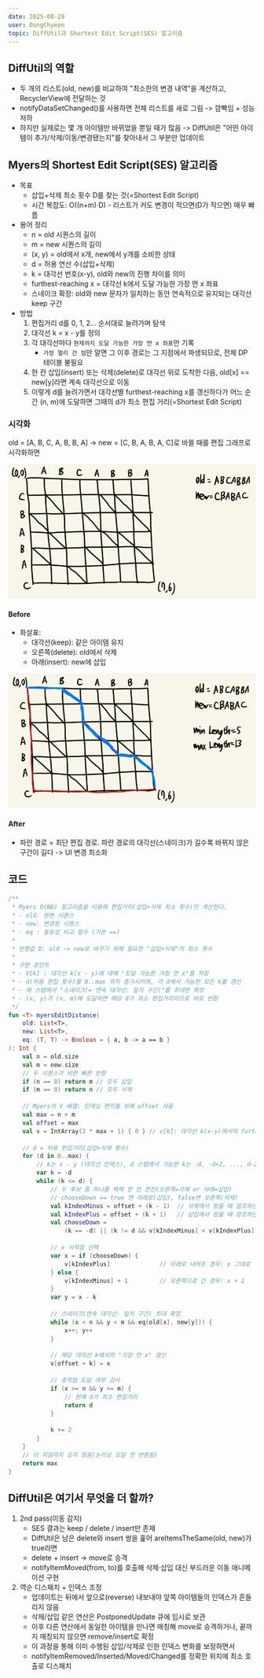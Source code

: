 ```yaml
---
date: 2025-08-29
user: DongChyeon
topic: DiffUtil과 Shortest Edit Script(SES) 알고리즘
---
```


## DiffUtil의 역할

- 두 개의 리스트(old, new)를 비교하여 "최소한의 변경 내역"을 계산하고, RecyclerView에 전달하는 것
- notifyDataSetChanged()를 사용하면 전체 리스트를 새로 그림 -> 깜빡임 + 성능 저하
- 하지만 실제로는 몇 개 아이템만 바뀌었을 뿐일 때가 많음 -> DiffUtil은 "어떤 아이템이 추가/삭제/이동/변경됐는지"를 찾아내서 그 부분만 업데이트

## Myers의 Shortest Edit Script(SES) 알고리즘

- 목표
  - 삽입+삭제 최소 횟수 D를 찾는 것(=Shortest Edit Script)
  - 시간 복잡도: O((n+m)·D) - 리스트가 커도 변경이 적으면(D가 작으면) 매우 빠름
- 용어 정리
  - n = old 시퀀스의 길이
  - m = new 시퀀스의 길이
  - (x, y) = old에서 x개, new에서 y개를 소비한 상태
  - d = 허용 연산 수(삽입+삭제)
  - k = 대각선 번호(x-y), old와 new의 진행 차이를 의미
  - furthest-reaching x = 대각선 k에서 도달 가능한 가장 먼 x 좌표
  - 스네이크 확장: old와 new 문자가 일치하는 동안 연속적으로 유지되는 대각선 keep 구간
- 방법
  1. 편집거리 d를 0, 1, 2... 순서대로 늘려가며 탐색
  2. 대각선 k = x - y를 정의
  3. 각 대각선마다 `현재까지 도달 가능한 가장 먼 x 좌표`만 기록
     - `가장 멀리 간 점`만 알면 그 이후 경로는 그 지점에서 파생되므로, 전체 DP 테이블 불필요
  4. 한 칸 삽입(insert) 또는 삭제(delete)로 대각선 위로 도착한 다음, old[x] == new[y]라면 계속 대각선으로 이동
  5. 이렇게 d를 늘려가면서 대각선별 furthest-reaching x를 갱신하다가 어느 순간 (n, m)에 도달하면 그때의 d가 최소 편집 거리(=Shortest Edit Script)

### 시각화

old = [A, B, C, A, B, B, A] -> new = [C, B, A, B, A, C]로 바뀔 때를 편집 그래프로 시각화하면

![SES Algorithm Before](assets/ses_algorithm_before.png)

#### Before

- 화살표:
  - 대각선(keep): 같은 아이템 유지
  - 오른쪽(delete): old에서 삭제
  - 아래(insert): new에 삽입

![SES Algorithm After](assets/ses_algorithm_after.png)

#### After

- 파란 경로 = 최단 편집 경로. 파란 경로의 대각선(스네이크)가 길수록 바뀌지 않은 구간이 길다 -> UI 변경 최소화

## 코드

```kotlin
/**
 * Myers O(ND) 알고리즘을 이용해 편집거리(삽입+삭제 최소 횟수)만 계산한다.
 * - old: 원본 시퀀스
 * - new: 변경된 시퀀스
 * - eq : 동등성 비교 함수 (기본 ==)
 *
 * 반환값 D: old -> new로 바꾸기 위해 필요한 "삽입+삭제"의 최소 횟수
 *
 * 구현 포인트
 * - V[k] : 대각선 k(x - y)에 대해 "도달 가능한 가장 먼 x"를 저장
 * - d(허용 편집 횟수)를 0..max 까지 증가시키며, 각 d에서 가능한 모든 k를 갱신
 * - 매 스텝에서 "스네이크(= 연속 대각선: 일치 구간)"를 최대한 확장
 * - (x, y)가 (n, m)에 도달하면 해당 d가 최소 편집거리이므로 바로 반환
 */
fun <T> myersEditDistance(
    old: List<T>,
    new: List<T>,
    eq: (T, T) -> Boolean = { a, b -> a == b }
): Int {
    val n = old.size
    val m = new.size
    // 두 시퀀스가 비면 빠른 반환
    if (n == 0) return m // 모두 삽입
    if (m == 0) return n // 모두 삭제

    // Myers의 V 배열: 인덱싱 편의를 위해 offset 사용
    val max = n + m
    val offset = max
    val v = IntArray(2 * max + 1) { 0 } // v[k]: 대각선 k(x-y)에서의 furthest-reaching x

    // d = 허용 편집거리(삽입+삭제 횟수)
    for (d in 0..max) {
        // k는 x - y (대각선 인덱스), d 스텝에서 가능한 k는 -d, -d+2, ..., d-2, d
        var k = -d
        while (k <= d) {
            // 두 후보 중 하나를 택해 한 칸 전진(오른쪽=삭제 or 아래=삽입)
            // chooseDown == true 면 아래로(삽입), false면 오른쪽(삭제)
            val kIndexMinus = offset + (k - 1)  // 삭제에서 왔을 때 참조하는 대각선
            val kIndexPlus = offset + (k + 1)   // 삽입에서 왔을 때 참조하는 대각선
            val chooseDown =
                (k == -d) || (k != d && v[kIndexMinus] < v[kIndexPlus])

            // x 시작점 선택
            var x = if (chooseDown) {
                v[kIndexPlus]              // 아래로 내려온 경우: x 그대로
            } else {
                v[kIndexMinus] + 1         // 오른쪽으로 간 경우: x + 1
            }
            var y = x - k

            // 스네이크(연속 대각선: 일치 구간) 최대 확장
            while (x < n && y < m && eq(old[x], new[y])) {
                x++; y++
            }

            // 해당 대각선 k에서의 "가장 먼 x" 갱신
            v[offset + k] = x

            // 종착점 도달 여부 검사
            if (x >= n && y >= m) {
                // 현재 d가 최소 편집거리
                return d
            }

            k += 2
        }
    }
    // 이 지점까지 오지 않음(논리상 도달 전 반환됨)
    return max
}
```

## DiffUtil은 여기서 무엇을 더 할까?

1. 2nd pass(이동 감지)
   - SES 결과는 keep / delete / insert만 존재
   - DiffUtil은 남은 delete와 insert 쌍을 훑어 areItemsTheSame(old, new)가 true라면
   - delete + insert -> move로 승격
   - notifyItemMoved(from, to)를 호출해 삭제·삽입 대신  부드러운 이동 애니메이션 구현
2. 역순 디스패치 + 인덱스 조정
   - 업데이트는 뒤에서 앞으로(reverse) 내보내야 앞쪽 아이템들의 인덱스가 흔들리지 않음
   - 삭제/삽입 같은 연산은 PostponedUpdate 큐에 임시로 보관
   - 이후 다른 연산에서 동일한 아이템을 만나면 매칭해 move로 승격하거나, 끝까지 매칭되지 않으면 remove/insert로 확정
   - 이 과정을 통해 이미 수행된 삽입/삭제로 인한 인덱스 변화를 보정하면서
   - notifyItemRemoved/Inserted/Moved/Changed를 정확한 위치에 최소 호출로 디스패치